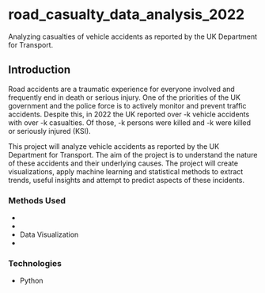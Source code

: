 # road_casualty_data_analysis_2022
Analyzing casualties of vehicle accidents as reported by the UK Department for Transport.

## Introduction
Road accidents are a traumatic experience for everyone involved and frequently end in death or serious injury. One of the priorities of the UK government and the police force is to actively monitor and prevent traffic accidents. Despite this, in 2022 the UK reported over -k vehicle accidents with over -k casualties. Of those, -k persons were killed and -k were killed or seriously injured (KSI).

This project will analyze vehicle accidents as reported by the UK Department for Transport. The aim of the project is to understand the nature of these accidents and their underlying causes. The project will create visualizations, apply machine learning and statistical methods to extract trends, useful insights and attempt to predict aspects of these incidents.


### Methods Used
* 
* 
* Data Visualization
* 

### Technologies
* Python
